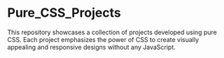 # Pure_CSS_Projects
This repository showcases a collection of projects developed using pure CSS. Each project emphasizes the power of CSS to create visually appealing and responsive designs without any JavaScript. 
